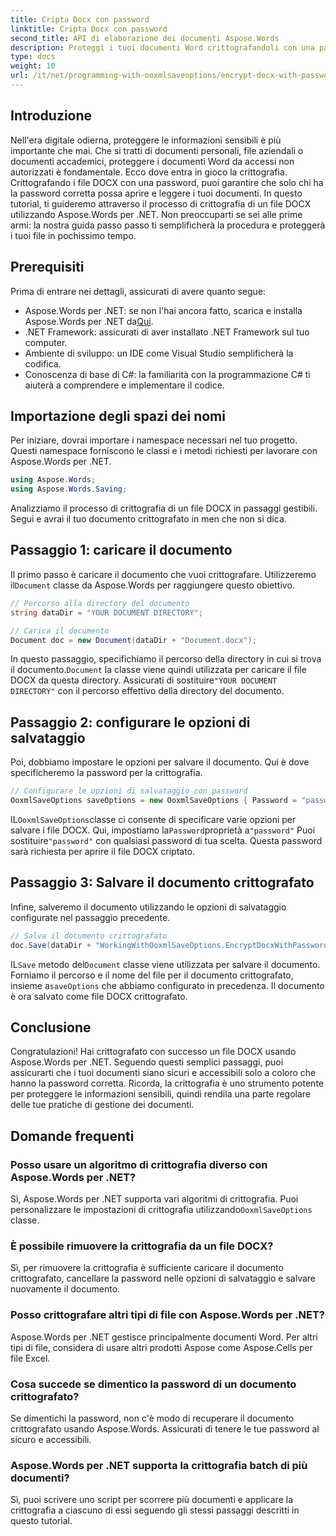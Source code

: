 ```yaml
---
title: Cripta Docx con password
linktitle: Cripta Docx con password
second_title: API di elaborazione dei documenti Aspose.Words
description: Proteggi i tuoi documenti Word crittografandoli con una password usando Aspose.Words per .NET. Segui la nostra guida passo passo per proteggere le tue informazioni sensibili.
type: docs
weight: 10
url: /it/net/programming-with-ooxmlsaveoptions/encrypt-docx-with-password/
---
```

## Introduzione

Nell'era digitale odierna, proteggere le informazioni sensibili è più importante che mai. Che si tratti di documenti personali, file aziendali o documenti accademici, proteggere i documenti Word da accessi non autorizzati è fondamentale. Ecco dove entra in gioco la crittografia. Crittografando i file DOCX con una password, puoi garantire che solo chi ha la password corretta possa aprire e leggere i tuoi documenti. In questo tutorial, ti guideremo attraverso il processo di crittografia di un file DOCX utilizzando Aspose.Words per .NET. Non preoccuparti se sei alle prime armi: la nostra guida passo passo ti semplificherà la procedura e proteggerà i tuoi file in pochissimo tempo.

## Prerequisiti

Prima di entrare nei dettagli, assicurati di avere quanto segue:

-  Aspose.Words per .NET: se non l'hai ancora fatto, scarica e installa Aspose.Words per .NET da[Qui](https://releases.aspose.com/words/net/).
- .NET Framework: assicurati di aver installato .NET Framework sul tuo computer.
- Ambiente di sviluppo: un IDE come Visual Studio semplificherà la codifica.
- Conoscenza di base di C#: la familiarità con la programmazione C# ti aiuterà a comprendere e implementare il codice.

## Importazione degli spazi dei nomi

Per iniziare, dovrai importare i namespace necessari nel tuo progetto. Questi namespace forniscono le classi e i metodi richiesti per lavorare con Aspose.Words per .NET.

```csharp
using Aspose.Words;
using Aspose.Words.Saving;
```

Analizziamo il processo di crittografia di un file DOCX in passaggi gestibili. Segui e avrai il tuo documento crittografato in men che non si dica.

## Passaggio 1: caricare il documento

 Il primo passo è caricare il documento che vuoi crittografare. Utilizzeremo il`Document` classe da Aspose.Words per raggiungere questo obiettivo.

```csharp
// Percorso alla directory del documento
string dataDir = "YOUR DOCUMENT DIRECTORY";  

// Carica il documento
Document doc = new Document(dataDir + "Document.docx");
```

 In questo passaggio, specifichiamo il percorso della directory in cui si trova il documento.`Document` la classe viene quindi utilizzata per caricare il file DOCX da questa directory. Assicurati di sostituire`"YOUR DOCUMENT DIRECTORY"` con il percorso effettivo della directory del documento.

## Passaggio 2: configurare le opzioni di salvataggio

Poi, dobbiamo impostare le opzioni per salvare il documento. Qui è dove specificheremo la password per la crittografia.

```csharp
// Configurare le opzioni di salvataggio con password
OoxmlSaveOptions saveOptions = new OoxmlSaveOptions { Password = "password" };
```

IL`OoxmlSaveOptions`classe ci consente di specificare varie opzioni per salvare i file DOCX. Qui, impostiamo la`Password`proprietà a`"password"` Puoi sostituire`"password"` con qualsiasi password di tua scelta. Questa password sarà richiesta per aprire il file DOCX criptato.

## Passaggio 3: Salvare il documento crittografato

Infine, salveremo il documento utilizzando le opzioni di salvataggio configurate nel passaggio precedente.

```csharp
// Salva il documento crittografato
doc.Save(dataDir + "WorkingWithOoxmlSaveOptions.EncryptDocxWithPassword.docx", saveOptions);
```

IL`Save` metodo del`Document` classe viene utilizzata per salvare il documento. Forniamo il percorso e il nome del file per il documento crittografato, insieme a`saveOptions` che abbiamo configurato in precedenza. Il documento è ora salvato come file DOCX crittografato.

## Conclusione

Congratulazioni! Hai crittografato con successo un file DOCX usando Aspose.Words per .NET. Seguendo questi semplici passaggi, puoi assicurarti che i tuoi documenti siano sicuri e accessibili solo a coloro che hanno la password corretta. Ricorda, la crittografia è uno strumento potente per proteggere le informazioni sensibili, quindi rendila una parte regolare delle tue pratiche di gestione dei documenti.

## Domande frequenti

### Posso usare un algoritmo di crittografia diverso con Aspose.Words per .NET?

Sì, Aspose.Words per .NET supporta vari algoritmi di crittografia. Puoi personalizzare le impostazioni di crittografia utilizzando`OoxmlSaveOptions` classe.

### È possibile rimuovere la crittografia da un file DOCX?

Sì, per rimuovere la crittografia è sufficiente caricare il documento crittografato, cancellare la password nelle opzioni di salvataggio e salvare nuovamente il documento.

### Posso crittografare altri tipi di file con Aspose.Words per .NET?

Aspose.Words per .NET gestisce principalmente documenti Word. Per altri tipi di file, considera di usare altri prodotti Aspose come Aspose.Cells per file Excel.

### Cosa succede se dimentico la password di un documento crittografato?

Se dimentichi la password, non c'è modo di recuperare il documento crittografato usando Aspose.Words. Assicurati di tenere le tue password al sicuro e accessibili.

### Aspose.Words per .NET supporta la crittografia batch di più documenti?

Sì, puoi scrivere uno script per scorrere più documenti e applicare la crittografia a ciascuno di essi seguendo gli stessi passaggi descritti in questo tutorial.
